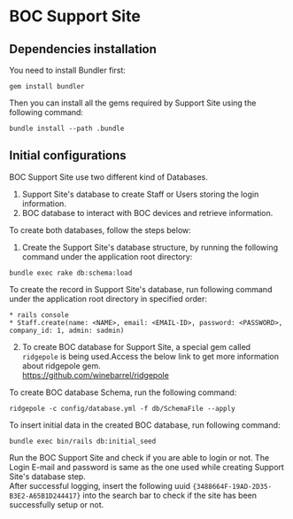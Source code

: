 # BOC Support Site

## Dependencies installation

You need to install Bundler first:

```
gem install bundler
```

Then you can install all the gems required by Support Site using the following command:

```
bundle install --path .bundle
```

## Initial configurations

BOC Support Site use two different kind of Databases.
1. Support Site's database to create Staff or Users storing the login information.
2. BOC database to interact with BOC devices and retrieve information.

To create both databases, follow the steps below:
  1. Create the Support Site's database structure, by running the following command under the application root directory:

```
bundle exec rake db:schema:load
```

To create the record in Support Site's database, run following command under the application root directory in specified order:
```
* rails console
* Staff.create(name: <NAME>, email: <EMAIL-ID>, password: <PASSWORD>, company_id: 1, admin: sadmin)
```
  2. To create BOC database for Support Site, a special gem called `ridgepole` is being used.Access the below link to get more information about ridgepole gem.  
https://github.com/winebarrel/ridgepole

To create BOC database Schema, run the following command:
```
ridgepole -c config/database.yml -f db/SchemaFile --apply
```

To insert initial data in the created BOC database, run following command:
```
bundle exec bin/rails db:initial_seed
```

Run the BOC Support Site and check if you are able to login or not. The Login E-mail and password is same as the one used while creating Support Site's database step.  
After successful logging, insert the following uuid `{3488664F-19AD-2D35-B3E2-A65B1D244417}` into the search bar to check if the site has been successfully setup or not.
